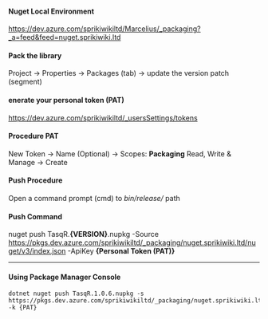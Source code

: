 #### Nuget Local Environment
https://dev.azure.com/sprikiwikiltd/Marcelius/_packaging?_a=feed&feed=nuget.sprikiwiki.ltd


#### Pack the library
Project -> Properties -> Packages (tab) -> update the version patch (segment)

#### enerate your personal token (PAT)
https://dev.azure.com/sprikiwikiltd/_usersSettings/tokens

#### Procedure PAT
New Token -> Name (Optional) -> Scopes: **Packaging** Read, Write & Manage -> Create


#### Push Procedure
Open a command prompt (cmd) to *bin/release/* path

#### Push Command
 nuget push TasqR.**{VERSION}**.nupkg -Source https://pkgs.dev.azure.com/sprikiwikiltd/_packaging/nuget.sprikiwiki.ltd/nuget/v3/index.json -ApiKey **{Personal Token (PAT)}**



----
#### Using Package Manager Console
```
dotnet nuget push TasqR.1.0.6.nupkg -s https://pkgs.dev.azure.com/sprikiwikiltd/_packaging/nuget.sprikiwiki.ltd/nuget/v3/index.json -k {PAT}
```